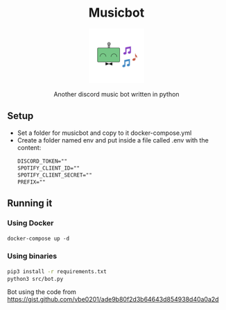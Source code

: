 <h1 align="center">Musicbot</h1>
<p align="center">
    <img  width=25% src="./assets/logo.png"  >
</p>

<p align="center">Another discord music bot written in python</p>

## Setup
- Set a folder for musicbot and copy to it docker-compose.yml
- Create a folder named env and put inside a file called .env with the content:
    ```
    DISCORD_TOKEN=""
    SPOTIFY_CLIENT_ID=""
    SPOTIFY_CLIENT_SECRET=""
    PREFIX=""
    ```
## Running it
### Using Docker
`docker-compose up -d`

### Using binaries

```sh
pip3 install -r requirements.txt
python3 src/bot.py
```


Bot using the code from https://gist.github.com/vbe0201/ade9b80f2d3b64643d854938d40a0a2d

